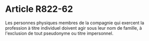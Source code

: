 # Article R822-62

Les personnes physiques membres de la compagnie qui exercent la profession à titre individuel doivent agir sous leur nom de famille, à l'exclusion de tout pseudonyme ou titre impersonnel.